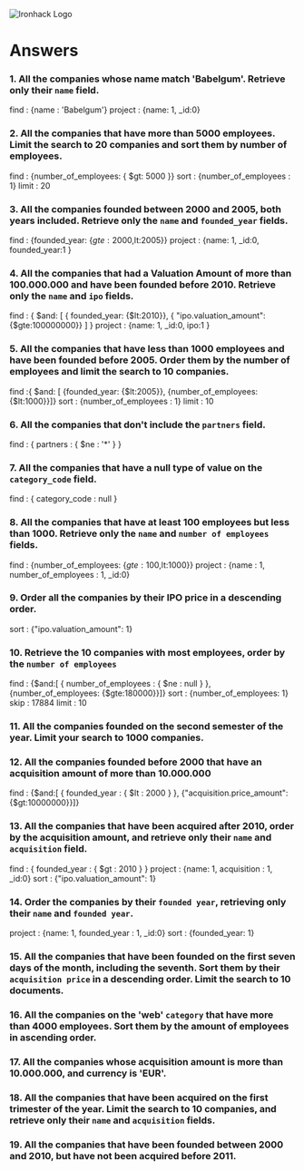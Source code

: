 ![Ironhack Logo](https://i.imgur.com/1QgrNNw.png)

# Answers

### 1. All the companies whose name match 'Babelgum'. Retrieve only their `name` field.

<!-- Your Code Goes Here -->

find : {name : 'Babelgum'}
project : {name: 1, \_id:0}

### 2. All the companies that have more than 5000 employees. Limit the search to 20 companies and sort them by **number of employees**.

<!-- Your Code Goes Here -->

find : {number_of_employees: { $gt: 5000 }}
sort : {number_of_employees : 1}
limit : 20

### 3. All the companies founded between 2000 and 2005, both years included. Retrieve only the `name` and `founded_year` fields.

<!-- Your Code Goes Here -->

find : {founded_year: {$gte:2000,$lt:2005}}
project : {name: 1, \_id:0, founded_year:1 }

### 4. All the companies that had a Valuation Amount of more than 100.000.000 and have been founded before 2010. Retrieve only the `name` and `ipo` fields.

<!-- Your Code Goes Here -->

find : { $and: [ { founded_year: {$lt:2010}}, { "ipo.valuation_amount": {$gte:100000000}} ] }
project : {name: 1, \_id:0, ipo:1 }

### 5. All the companies that have less than 1000 employees and have been founded before 2005. Order them by the number of employees and limit the search to 10 companies.

<!-- Your Code Goes Here -->

find :{ $and: [ {founded_year: {$lt:2005}}, {number_of_employees: {$lt:1000}}]}
sort : {number_of_employees : 1}
limit : 10

### 6. All the companies that don't include the `partners` field.

<!-- Your Code Goes Here -->

find : { partners : { $ne : '\*' } }

### 7. All the companies that have a null type of value on the `category_code` field.

<!-- Your Code Goes Here -->

find : { category_code : null }

### 8. All the companies that have at least 100 employees but less than 1000. Retrieve only the `name` and `number of employees` fields.

<!-- Your Code Goes Here -->

find : {number_of_employees: {$gte:100,$lt:1000}}
project : {name : 1, number_of_employees : 1, \_id:0}

### 9. Order all the companies by their IPO price in a descending order.

<!-- Your Code Goes Here -->

sort : {"ipo.valuation_amount": 1}

### 10. Retrieve the 10 companies with most employees, order by the `number of employees`

<!-- Your Code Goes Here -->

find : {$and:[ { number_of_employees : { $ne : null } }, {number_of_employees: {$gte:180000}}]}
sort : {number_of_employees: 1}
skip : 17884 limit : 10

### 11. All the companies founded on the second semester of the year. Limit your search to 1000 companies.

<!-- Your Code Goes Here -->

### 12. All the companies founded before 2000 that have an acquisition amount of more than 10.000.000

<!-- Your Code Goes Here -->

find : {$and:[ { founded_year : { $lt : 2000 } }, {"acquisition.price_amount": {$gt:10000000}}]}

### 13. All the companies that have been acquired after 2010, order by the acquisition amount, and retrieve only their `name` and `acquisition` field.

<!-- Your Code Goes Here -->

find : { founded_year : { $gt : 2010 } }
project : {name: 1, acquisition : 1, \_id:0}
sort : {"ipo.valuation_amount": 1}

### 14. Order the companies by their `founded year`, retrieving only their `name` and `founded year`.

<!-- Your Code Goes Here -->

project : {name: 1, founded_year : 1, \_id:0}
sort : {founded_year: 1}

### 15. All the companies that have been founded on the first seven days of the month, including the seventh. Sort them by their `acquisition price` in a descending order. Limit the search to 10 documents.

<!-- Your Code Goes Here -->

### 16. All the companies on the 'web' `category` that have more than 4000 employees. Sort them by the amount of employees in ascending order.

<!-- Your Code Goes Here -->

### 17. All the companies whose acquisition amount is more than 10.000.000, and currency is 'EUR'.

<!-- Your Code Goes Here -->

### 18. All the companies that have been acquired on the first trimester of the year. Limit the search to 10 companies, and retrieve only their `name` and `acquisition` fields.

<!-- Your Code Goes Here -->

### 19. All the companies that have been founded between 2000 and 2010, but have not been acquired before 2011.

<!-- Your Code Goes Here -->
